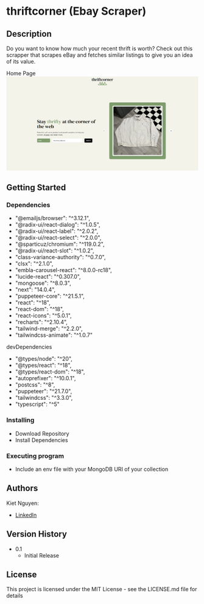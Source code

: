 # thriftcorner (Ebay Scraper)

## Description
Do you want to know how much your recent thrift is worth? Check out this scrapper that scrapes eBay and fetches similar listings to give you an idea of its value. 

Home Page
![homepage](https://github.com/kietn20/thriftcorner-nextjs/blob/main/public/homepage.png)

## Getting Started

### Dependencies

* "@emailjs/browser": "^3.12.1",
* "@radix-ui/react-dialog": "^1.0.5",
* "@radix-ui/react-label": "^2.0.2",
* "@radix-ui/react-select": "^2.0.0",
* "@sparticuz/chromium": "^119.0.2",
* "@radix-ui/react-slot": "^1.0.2",
* "class-variance-authority": "^0.7.0",
* "clsx": "^2.1.0",
* "embla-carousel-react": "^8.0.0-rc18",
* "lucide-react": "^0.307.0",
* "mongoose": "^8.0.3",
* "next": "14.0.4",
* "puppeteer-core": "^21.5.1",
* "react": "^18",
* "react-dom": "^18",
* "react-icons": "^5.0.1",
* "recharts": "^2.10.4",
* "tailwind-merge": "^2.2.0",
* "tailwindcss-animate": "^1.0.7"

devDependencies
* "@types/node": "^20",
* "@types/react": "^18",
* "@types/react-dom": "^18",
* "autoprefixer": "^10.0.1",
* "postcss": "^8",
* "puppeteer": "^21.7.0",
* "tailwindcss": "^3.3.0",
* "typescript": "^5"



### Installing

* Download Repository
* Install Dependencies

### Executing program

* Include an env file with your MongoDB URI of your collection

## Authors
  
Kiet Nguyen: 
* [LinkedIn](https://www.linkedin.com/in/kiet-nguyen-232458276/) 

## Version History
* 0.1
    * Initial Release

## License

This project is licensed under the MIT License - see the LICENSE.md file for details

